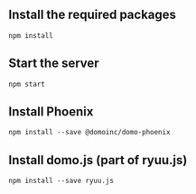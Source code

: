 ## Install the required packages
```
npm install
```

## Start the server
```
npm start
```

## Install Phoenix
```
npm install --save @domoinc/domo-phoenix
```

## Install domo.js (part of ryuu.js)
```
npm install --save ryuu.js
```